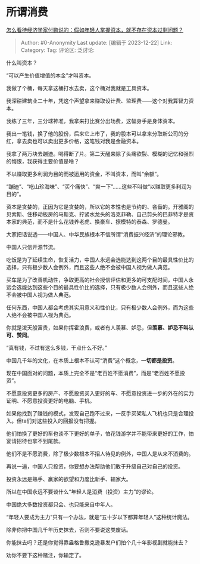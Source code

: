 # 所谓消费
[怎么看待经济学家付鹏说的：假如年轻人掌握资本，就不存在资本过剩问题？](https://www.zhihu.com/question/635463419/answer/3331819406)

> Author: #0-Anonymity
> Last update: [编辑于 2023-12-22]
> Link:
> Category: 
> Tag:
> 评论区:
> 泛讨论:

什么叫资本？

“可以产生价值增值的本金”才叫资本。

我做了个桶，每天拿这桶打水去卖，这个桶对我就是工具资本。

我深耕建筑业二十年，凭这个声望拿来赚取设计费、监理费——这个对我算智力资本。

我练了三年，三分球神准，我拿来打比赛分出场费，这幅身手是身体资本。

我出一笔钱，换了他的股份，后来它上市了，我的股本可以拿来分取新公司的分红，拿去卖也可以卖出更多价格，这笔钱对我是金融资本。

我拿了两万块去蹦迪。喝得断了片。第二天醒来除了头痛欲裂、模糊的记忆和强烈的悔恨，我获得主要价值是啥？

不以赚取更多利润为目的而被运用的资金，不叫资本，而叫“余额”。

“蹦迪”、“吃山珍海味”、“买个痛快”、“爽一下”……这些不叫做“以赚取更多利润为目的”。

资本是贪婪的，正因为它是贪婪的，所以它的本性也是节约的、吝啬的。开雅阁的贝索斯、住移动板房的马斯克、拧紧水龙头的洛克菲勒、自己剪头的巴菲特才是资本家的典范，而不是什么花钱养老虎、换豪车、撩模特的泰森、罗德曼。

大家把话说透——中国人、中华民族根本不信所谓“消费振兴经济”的理论邪教。

中国人只信开源节流。

  

吃饭是为了延续生命，恢复活力，中国人永远会选能达到这两个目的最具性价比的选择，只有极少数人会例外，而且这些人绝不会被中国人视为做人典范。

买车是为了改善机动性，争取更高的社会授信评估和更多的可支配时间，中国人永远会选能达到这些个目的最具性价比的选择，只有极少数人会例外，而且这些人绝不会被中国人视为做人典范。

任何东西，中国人都会考虑其实用意义和性价比，只有极少数人会例外，而为这些人绝不会被中国人视为典范。

你就是泼天般富贵，如果你挥霍浪费，或者有人羡慕、妒忌，但**羡慕、妒忌不叫认可、赞同**。

“真有钱，不过有这么多钱，干点什么不好。”

中国几千年的文化，在本质上根本不认可“消费”这个概念，**一切都是投资**。

现在中国面对的问题，本质上完全不是“老百姓不愿消费”，而是“老百姓不愿投资”。

不愿意投资更多的房产、不愿投资买入更好的车、不愿意投资进一步的外在的实力证明、不愿意投资更好的电脑、手机。

如果他找到了赚钱的模式，发现自己跑不过来，一反手买架私人飞机也只是合理投入。但ta们对这些投入的回报没有把握。

他们怕换了更好的车也谈不下更好的单子，怕花钱游学并不能带来更好的工作，怕宴请招待也拿不到尾款。

他们不是不愿消费，除了极少数根本不招人待见的例外，中国人是从来不消费的。

再说一遍，中国人只投资，你要想办法帮助他们敢于升级自己对自己的投资。

投资永远是熟手、赢家的欲望和力度比新手、输家大。

所以在中国永远不要谈什么“年轻人是消费（投资）主力”的谬论。

中国绝大多数投资都只会、也只能来自中年人。

“年轻人要成为主力”只有一个办法，就是“五十岁以下都算年轻人”这种统计魔法。

除非你把中国几千年历史抹去，否则不要说这类废话。

你能抹去吗？还是你觉得靠盎格鲁撒克逊暴发户们拍个几十年影视剧就能抹去？

劝你不要下这种赌注，你输定了。
